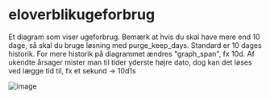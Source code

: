 # eloverblikugeforbrug

Et diagram som viser ugeforbrug. Bemærk at hvis du skal have mere end 10 dage, så skal du bruge løsning med purge_keep_days. Standard er 10 dages historik. 
For mere historik på diagrammet ændres "graph_span", fx 10d. Af ukendte årsager mister man til tider yderste højre dato, dog kan det løses ved lægge tid til, fx et sekund -> 10d1s

![image](https://user-images.githubusercontent.com/103023823/187018251-da6fd6f2-322e-4ede-8aa0-4568d53544d7.png)
